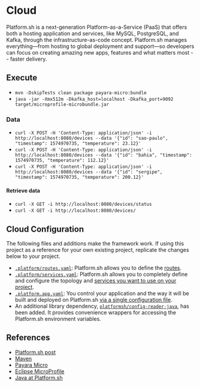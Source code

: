 # Cloud

Platform.sh is a next-generation Platform-as-a-Service (PaaS) that offers both a hosting application and services, like MySQL, PostgreSQL, and Kafka, through the infrastructure-as-code concept. Platform.sh manages everything—from hosting to global deployment and support—so developers can focus on creating amazing new apps, features and what matters most -- faster delivery.

## Execute

* `mvn -DskipTests clean package payara-micro:bundle`
* `java -jar -Xmx512m -Dkafka_host=localhost -Dkafka_port=9092 target/microprofile-microbundle.jar`

### Data

* `curl -X POST -H 'Content-Type: application/json' -i http://localhost:8080/devices --data '{"id": "sao-paulo", "timestamp": 1574970735, "temperature": 23.12}'`
* `curl -X POST -H 'Content-Type: application/json' -i http://localhost:8080/devices --data '{"id": "bahia", "timestamp": 1574970735, "temperature": 112.12}'`
* `curl -X POST -H 'Content-Type: application/json' -i http://localhost:8080/devices --data '{"id": "sergipe", "timestamp": 1574970735, "temperature": 200.12}'`

#### Retrieve data

* `curl -X GET -i http://localhost:8080/devices/status`
* `curl -X GET -i http://localhost:8080/devices/`

## Cloud Configuration

The following files and additions make the framework work.  If using this project as a reference for your own existing project, replicate the changes below to your project.

* [`.platform/routes.yaml`](.platform/routes.yaml): Platform.sh allows you to define the [routes](https://docs.platform.sh/configuration/routes.html).
* [`.platform/services.yaml`](.platform/services.yaml):  Platform.sh allows you to completely define and configure the topology and [services you want to use on your project](https://docs.platform.sh/configuration/services.html).
* [`.platform.app.yaml`](.platform.app.yaml): You control your application and the way it will be built and deployed on Platform.sh [via a single configuration file](https://docs.platform.sh/configuration/app-containers.html).
* An additional library dependency, [`platformsh/config-reader-java`](https://github.com/platformsh/config-reader-java), has been added.  It provides convenience wrappers for accessing the Platform.sh environment variables.

## References

* [Platform.sh post](https://platform.sh/blog/2019/java-hello-world-at-platform.sh/)
* [Maven](https://maven.apache.org/)
* [Payara Micro](https://www.payara.fish/software/payara-server/payara-micro/)
* [Eclipse MicroProfile](https://microprofile.io/) 
* [Java at Platform.sh](https://docs.platform.sh/languages/java.html)
